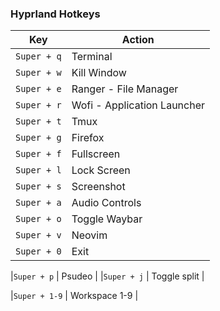 ### Hyprland Hotkeys

| Key | Action |
| --- | --- |
|`Super + q` | Terminal |
|`Super + w` | Kill Window |
|`Super + e` | Ranger - File Manager |
|`Super + r` | Wofi - Application Launcher |
|`Super + t` | Tmux |
|`Super + g` | Firefox |
|`Super + f` | Fullscreen |
|`Super + l` | Lock Screen |
|`Super + s` | Screenshot |
|`Super + a` | Audio Controls |
|`Super + o` | Toggle Waybar |
|`Super + v` | Neovim |
|`Super + 0` | Exit |

|`Super + p` | Psudeo |
|`Super + j` | Toggle split |

|`Super + 1-9` | Workspace 1-9 |
